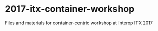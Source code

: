 # 2017-itx-container-workshop
Files and materials for container-centric workshop at Interop ITX 2017
